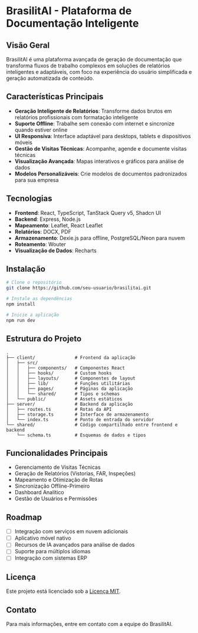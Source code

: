 # BrasilitAI - Plataforma de Documentação Inteligente

## Visão Geral

BrasilitAI é uma plataforma avançada de geração de documentação que transforma fluxos de trabalho complexos em soluções de relatórios inteligentes e adaptáveis, com foco na experiência do usuário simplificada e geração automatizada de conteúdo.

## Características Principais

- **Geração Inteligente de Relatórios**: Transforme dados brutos em relatórios profissionais com formatação inteligente
- **Suporte Offline**: Trabalhe sem conexão com internet e sincronize quando estiver online
- **UI Responsiva**: Interface adaptável para desktops, tablets e dispositivos móveis
- **Gestão de Visitas Técnicas**: Acompanhe, agende e documente visitas técnicas
- **Visualização Avançada**: Mapas interativos e gráficos para análise de dados
- **Modelos Personalizáveis**: Crie modelos de documentos padronizados para sua empresa

## Tecnologias

- **Frontend**: React, TypeScript, TanStack Query v5, Shadcn UI
- **Backend**: Express, Node.js
- **Mapeamento**: Leaflet, React Leaflet
- **Relatórios**: DOCX, PDF
- **Armazenamento**: Dexie.js para offline, PostgreSQL/Neon para nuvem
- **Roteamento**: Wouter
- **Visualização de Dados**: Recharts

## Instalação

```bash
# Clone o repositório
git clone https://github.com/seu-usuario/brasilitai.git

# Instale as dependências
npm install

# Inicie a aplicação
npm run dev
```

## Estrutura do Projeto

```
.
├── client/               # Frontend da aplicação
│   ├── src/
│   │   ├── components/   # Componentes React
│   │   ├── hooks/        # Custom hooks
│   │   ├── layouts/      # Componentes de layout
│   │   ├── lib/          # Funções utilitárias 
│   │   ├── pages/        # Páginas da aplicação
│   │   └── shared/       # Tipos e schemas
│   └── public/           # Assets estáticos
├── server/               # Backend da aplicação
│   ├── routes.ts         # Rotas da API
│   ├── storage.ts        # Interface de armazenamento
│   └── index.ts          # Ponto de entrada do servidor
└── shared/               # Código compartilhado entre frontend e backend
    └── schema.ts         # Esquemas de dados e tipos
```

## Funcionalidades Principais

- Gerenciamento de Visitas Técnicas
- Geração de Relatórios (Vistorias, FAR, Inspeções)
- Mapeamento e Otimização de Rotas
- Sincronização Offline-Primeiro
- Dashboard Analítico
- Gestão de Usuários e Permissões

## Roadmap

- [ ] Integração com serviços em nuvem adicionais
- [ ] Aplicativo móvel nativo
- [ ] Recursos de IA avançados para análise de dados
- [ ] Suporte para múltiplos idiomas
- [ ] Integração com sistemas ERP

## Licença

Este projeto está licenciado sob a [Licença MIT](LICENSE).

## Contato

Para mais informações, entre em contato com a equipe do BrasilitAI.